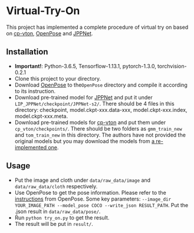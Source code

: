 # Virtual-Try-On

This project has implemented a complete procedure of virtual try on based on [cp-vton](https://github.com/sergeywong/cp-vton), [OpenPose](https://github.com/CMU-Perceptual-Computing-Lab/openpose) and [JPPNet](https://github.com/Engineering-Course/LIP_JPPNet).

## Installation
* **Important!**: Python-3.6.5, Tensorflow-1.13.1, pytorch-1.3.0, torchvision-0.2.1 
* Clone this project to your directory.
* Download [OpenPose](https://github.com/CMU-Perceptual-Computing-Lab/openpose) to the```OpenPose``` directory and compile it according to its instruction.
* Download pre-trained model for [JPPNet](https://github.com/Engineering-Course/LIP_JPPNet) and put it under ```LIP_JPPNet/checkpoint/JPPNet-s2/```. There should be 4 files in this directory: checkpoint, model.ckpt-xxx.data-xxx, model.ckpt-xxx.index, model.ckpt-xxx.meta.
* Download pre-trained models for [cp-vton](https://github.com/sergeywong/cp-vton) and put them under ```cp_vton/checkpoints/```. There should be two folders as ```gmm_train_new``` and ```tom_train_new``` in this directory. The authors have not provided the original models but you may download the models from [a re-implemented one](https://github.com/cinastanbean/cp-vton).

## Usage
* Put the image and cloth under ```data/raw_data/image``` and ```data/raw_data/cloth``` respectively.
* Use OpenPose to get the pose information. Please refer to the [instructions](https://github.com/CMU-Perceptual-Computing-Lab/openpose/blob/master/doc/demo_overview.md) from OpenPose. Some key parameters: ```--image_dir YOUR_IMAGE_PATH --model_pose COCO --write_json RESULT_PATH```. Put the .json result in ```data/raw_data/pose/```.
* Run ```python try_on.py``` to get the result.
* The result will be put in ```result/```.
